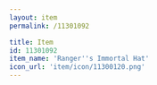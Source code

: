 ```yaml
---
layout: item
permalink: /11301092

title: Item
id: 11301092
item_name: 'Ranger''s Immortal Hat'
icon_url: 'item/icon/11300120.png'
---
```

